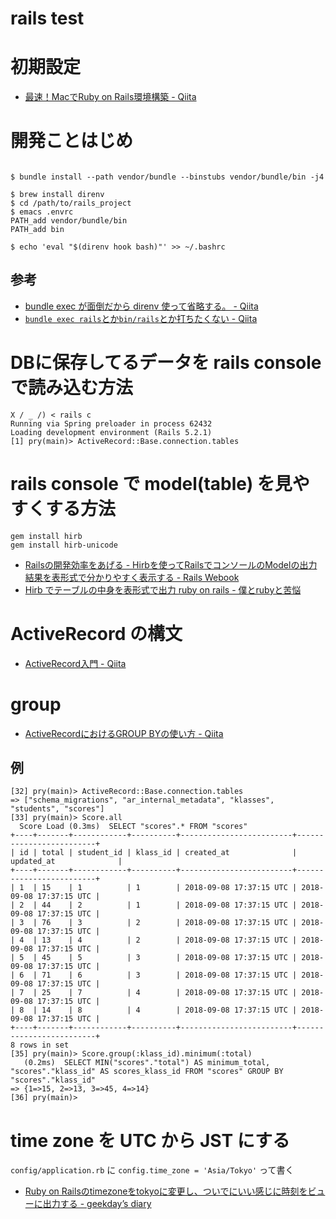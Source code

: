 # rails test

# 初期設定
* [最速！MacでRuby on Rails環境構築 - Qiita](https://qiita.com/narikei/items/cd029911597cdc71c516)


# 開発ことはじめ

``` shell

$ bundle install --path vendor/bundle --binstubs vendor/bundle/bin -j4

$ brew install direnv
$ cd /path/to/rails_project
$ emacs .envrc
PATH_add vendor/bundle/bin
PATH_add bin

$ echo 'eval "$(direnv hook bash)"' >> ~/.bashrc
```

## 参考
* [bundle exec が面倒だから direnv 使って省略する。 - Qiita](https://qiita.com/regashia/items/c19ad84f3909274f664b)
* [`bundle exec rails`とか`bin/rails`とか打ちたくない - Qiita](https://qiita.com/mdaisuke/items/3969eb24f0c11cad7126)

# DBに保存してるデータを rails console で読み込む方法
``` shell
X / _ /) < rails c
Running via Spring preloader in process 62432
Loading development environment (Rails 5.2.1)
[1] pry(main)> ActiveRecord::Base.connection.tables
```

# rails console で model(table) を見やすくする方法
``` shell
gem install hirb
gem install hirb-unicode
```

* [Railsの開発効率をあげる - Hirbを使ってRailsでコンソールのModelの出力結果を表形式で分かりやすく表示する - Rails Webook](https://ruby-rails.hatenadiary.com/entry/20141024/1414160189#hirb-with-pry)
* [Hirb でテーブルの中身を表形式で出力 ruby on rails - 僕とrubyと苦悩](http://jewelrybox.wpblog.jp/2017/08/21/hirb-%E3%81%A7%E3%83%86%E3%83%BC%E3%83%96%E3%83%AB%E3%81%AE%E4%B8%AD%E8%BA%AB%E3%82%92%E8%A1%A8%E5%BD%A2%E5%BC%8F%E3%81%A7%E5%87%BA%E5%8A%9B-ruby-rails/)

# ActiveRecord の構文
* [ActiveRecord入門 - Qiita](https://qiita.com/tfrcm/items/80625a75959591c2b7cd)

# group
* [ActiveRecordにおけるGROUP BYの使い方 - Qiita](https://qiita.com/yuyasat/items/e26bcf0eb2c89c63db9d)

## 例

``` shell
[32] pry(main)> ActiveRecord::Base.connection.tables
=> ["schema_migrations", "ar_internal_metadata", "klasses", "students", "scores"]
[33] pry(main)> Score.all
  Score Load (0.3ms)  SELECT "scores".* FROM "scores"
+----+-------+------------+----------+-------------------------+-------------------------+
| id | total | student_id | klass_id | created_at              | updated_at              |
+----+-------+------------+----------+-------------------------+-------------------------+
| 1  | 15    | 1          | 1        | 2018-09-08 17:37:15 UTC | 2018-09-08 17:37:15 UTC |
| 2  | 44    | 2          | 1        | 2018-09-08 17:37:15 UTC | 2018-09-08 17:37:15 UTC |
| 3  | 76    | 3          | 2        | 2018-09-08 17:37:15 UTC | 2018-09-08 17:37:15 UTC |
| 4  | 13    | 4          | 2        | 2018-09-08 17:37:15 UTC | 2018-09-08 17:37:15 UTC |
| 5  | 45    | 5          | 3        | 2018-09-08 17:37:15 UTC | 2018-09-08 17:37:15 UTC |
| 6  | 71    | 6          | 3        | 2018-09-08 17:37:15 UTC | 2018-09-08 17:37:15 UTC |
| 7  | 25    | 7          | 4        | 2018-09-08 17:37:15 UTC | 2018-09-08 17:37:15 UTC |
| 8  | 14    | 8          | 4        | 2018-09-08 17:37:15 UTC | 2018-09-08 17:37:15 UTC |
+----+-------+------------+----------+-------------------------+-------------------------+
8 rows in set
[35] pry(main)> Score.group(:klass_id).minimum(:total)
   (0.2ms)  SELECT MIN("scores"."total") AS minimum_total, "scores"."klass_id" AS scores_klass_id FROM "scores" GROUP BY "scores"."klass_id"
=> {1=>15, 2=>13, 3=>45, 4=>14}
[36] pry(main)>
```

# time zone を UTC から JST にする
`config/application.rb` に `config.time_zone = 'Asia/Tokyo'` って書く

* [Ruby on Railsのtimezoneをtokyoに変更し、ついでにいい感じに時刻をビューに出力する - geekday’s diary](http://geekday.hatenablog.com/entry/2017/04/27/015440)
